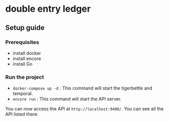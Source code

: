 # double entry ledger



## Setup guide

### Prerequisites

- install docker
- install encore
- install Go

### Run the project

- `docker-compose up -d` : This command will start the tigerbettle and temporal. 
- `encore run` : This command will start the API server.

    

You can now access the API at `http://localhost:9400/`. You can see all the API listed there. 

